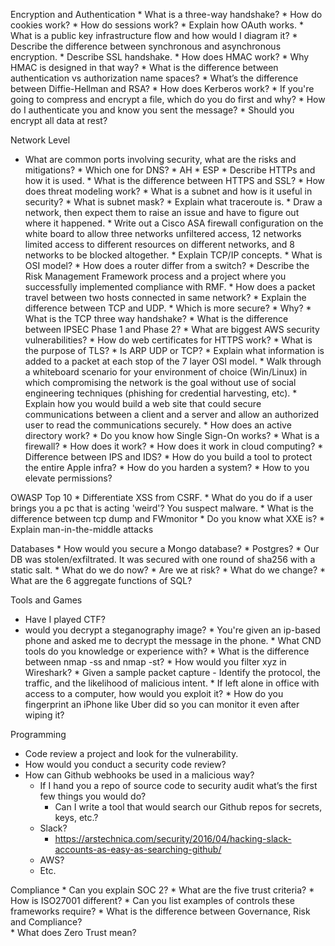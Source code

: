Encryption and Authentication
    * What is a three-way handshake?
        * How do cookies work?
        * How do sessions work?
        * Explain how OAuth works.
        * What is a public key infrastructure flow and how would I diagram it?
        * Describe the difference between synchronous and asynchronous encryption.
        * Describe SSL handshake.
        * How does HMAC work?
        * Why HMAC is designed in that way?
        * What is the difference between authentication vs authorization name spaces?
        * What’s the difference between Diffie-Hellman and RSA?
        * How does Kerberos work?
        * If you're going to compress and encrypt a file, which do you do first and why?
        * How do I authenticate you and know you sent the message?
        * Should you encrypt all data at rest?

Network Level

   * What are common ports involving security, what are the risks and mitigations?
         * Which one for DNS?
             * AH
             * ESP
             * Describe HTTPs and how it is used.
             * What is the difference between HTTPS and SSL?
             * How does threat modeling work?
             * What is a subnet and how is it useful in security?
             * What is subnet mask?
             * Explain what traceroute is.
             * Draw a network, then expect them to raise an issue and have to figure out where it happened.
             * Write out a Cisco ASA firewall configuration on the white board to allow three networks unfiltered access, 12 networks limited access to different resources on different networks, and 8 networks to be blocked altogether.
             * Explain TCP/IP concepts.
             * What is OSI model?
             * How does a router differ from a switch?
             * Describe the Risk Management Framework process and a project where you successfully implemented compliance with RMF.
             * How does a packet travel between two hosts connected in same network?
             * Explain the difference between TCP and UDP. 
             * Which is more secure? 
             * Why?
             * What is the TCP three way handshake?
             * What is the difference between IPSEC Phase 1 and Phase 2?
             * What are biggest AWS security vulnerabilities?
             * How do web certificates for HTTPS work?
             * What is the purpose of TLS?
             * Is ARP UDP or TCP?
             * Explain what information is added to a packet at each stop of the 7 layer OSI model.
             * Walk through a whiteboard scenario for your environment of choice (Win/Linux) in which compromising the network is the goal without use of social engineering techniques (phishing for credential harvesting, etc).
             * Explain how you would build a web site that could secure communications between a client and a server and allow an authorized user to read the communications securely.
             * How does an active directory work?
             * Do you know how Single Sign-On works?
             * What is a firewall?
             * How does it work?
             * How does it work in cloud computing?
             * Difference between IPS and IDS?
             * How do you build a tool to protect the entire Apple infra?
             * How do you harden a system?
             * How to you elevate permissions?

OWASP Top 10
    * Differentiate XSS from CSRF.
    * What do you do if a user brings you a pc that is acting 'weird'? You suspect malware.
    * What is the difference between tcp dump and FWmonitor
    * Do you know what XXE is?
    * Explain man-in-the-middle attacks

Databases
    * How would you secure a Mongo database?
    * Postgres?
    * Our DB was stolen/exfiltrated. It was secured with one round of sha256 with a static salt. 
        * What do we do now?
        * Are we at risk?
        * What do we change?
    * What are the 6 aggregate functions of SQL?

Tools and Games

   * Have I played CTF?
   * would you decrypt a steganography image? 
         * You're given an ip-based phone and asked me to decrypt the message in the phone.
             * What CND tools do you knowledge or experience with?
             * What is the difference between nmap -ss and nmap -st?
             * How would you filter xyz in Wireshark?
             * Given a sample packet capture - Identify the protocol, the traffic, and the likelihood of malicious intent.
             * If left alone in office with access to a computer, how would you exploit it? 
             * How do you fingerprint an iPhone like Uber did so you can monitor it even after wiping it?

Programming

   * Code review a project and look for the vulnerability.
   * How would you conduct a security code review?
   * How can Github webhooks be used in a malicious way?
        * If I hand you a repo of source code to security audit what’s the first few things you would do?
            * Can I write a tool that would search our Github repos for secrets, keys, etc.?
        * Slack?
            * https://arstechnica.com/security/2016/04/hacking-slack-accounts-as-easy-as-searching-github/
        * AWS?
        * Etc.

Compliance
    * Can you explain SOC 2?
      * What are the five trust criteria?
    * How is ISO27001 different?
    * Can you list examples of controls these frameworks require?
    * What is the difference between Governance, Risk and Compliance?  
    * What does Zero Trust mean?
